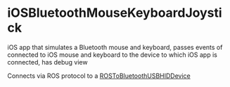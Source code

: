 # iOSBluetoothMouseKeyboardJoystick
iOS app that simulates a Bluetooth mouse and keyboard, passes events of connected to iOS mouse and keyboard to the device to which iOS app is connected, has debug view


Connects via ROS protocol to a [ROSToBluetoothUSBHIDDevice](https://github.com/StandartTemplateConstruct/ROSToBluetoothUSBHIDDevice/)
